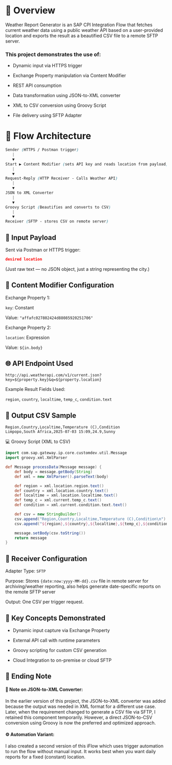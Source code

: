 # 🧠 Overview
Weather Report Generator is an SAP CPI Integration Flow that fetches current weather data using a public weather API based on a user-provided location and exports the result as a beautified CSV file to a remote SFTP server.

### This project demonstrates the use of:

- Dynamic input via HTTPS trigger

- Exchange Property manipulation via Content Modifier

- REST API consumption

- Data transformation using JSON-to-XML converter

- XML to CSV conversion using Groovy Script

- File delivery using SFTP Adapter

# 🚀 Flow Architecture
```scss
Sender (HTTPS / Postman trigger)
   |
   ▼
Start ▶ Content Modifier (sets API key and reads location from payload)
   |
   ▼
Request-Reply (HTTP Receiver - Calls Weather API)
   |
   ▼
JSON to XML Converter
   |
   ▼
Groovy Script (Beautifies and converts to CSV)
   |
   ▼
Receiver (SFTP - stores CSV on remote server)
```
## 📩 Input Payload
Sent via Postman or HTTPS trigger:
```json
desired location
```
(Just raw text — no JSON object, just a string representing the city.)

## 🔑 Content Modifier Configuration
Exchange Property 1:

`key`: Constant

Value: `"affafc027802424d88085920251706"`

Exchange Property 2:

`location`: Expression

Value: `${in.body}`

## 🌐 API Endpoint Used
```http
http://api.weatherapi.com/v1/current.json?key=${property.key}&q=${property.location}
```
Example Result Fields Used:

`region`, `country`, `localtime`, `temp_c`, `condition.text`

## 🧾 Output CSV Sample
```csv
Region,Country,Localtime,Temperature (C),Condition
Limpopo,South Africa,2025-07-03 15:09,24.9,Sunny
```
💻 Groovy Script (XML to CSV)
```groovy
import com.sap.gateway.ip.core.customdev.util.Message
import groovy.xml.XmlParser

def Message processData(Message message) {
    def body = message.getBody(String)
    def xml = new XmlParser().parseText(body)

    def region = xml.location.region.text()
    def country = xml.location.country.text()
    def localtime = xml.location.localtime.text()
    def temp_c = xml.current.temp_c.text()
    def condition = xml.current.condition.text.text()

    def csv = new StringBuilder()
    csv.append("Region,Country,Localtime,Temperature (C),Condition\n")
    csv.append("${region},${country},${localtime},${temp_c},${condition}\n")

    message.setBody(csv.toString())
    return message
}
```
## 📁 Receiver Configuration
Adapter Type: `SFTP`

Purpose: Stores `{date:now:yyyy-MM-dd}.csv` file in remote server for archiving/weather reporting, also helps generate date-specific reports on the remote SFTP server

Output: One CSV per trigger request.

## 📌 Key Concepts Demonstrated
- Dynamic input capture via Exchange Property

- External API call with runtime parameters

- Groovy scripting for custom CSV generation

- Cloud Integration to on-premise or cloud SFTP
## 📝 Ending Note
#### 🔁 Note on JSON-to-XML Converter:
  In the earlier version of this project, the JSON-to-XML converter was added because the output was needed in XML format for a different use case. Later, when the
  requirement changed to generate a CSV file via SFTP, I retained this component temporarily. However, a direct JSON-to-CSV conversion using Groovy is now the preferred and   optimized approach.

#### ⚙️ Automation Variant:
  I also created a second version of this iFlow which uses trigger automation to run the flow without manual input. It works best when you want daily reports for a fixed
  (constant) location.
